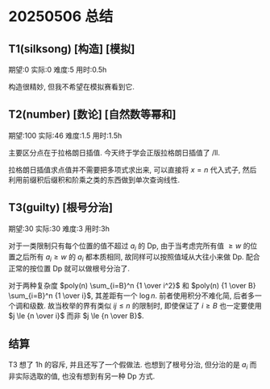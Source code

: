 # 20250506 总结

## T1(silksong) [构造] [模拟]

期望:0 实际:0 难度:5 用时:0.5h

构造很精妙, 但我不希望在模拟赛看到它.

## T2(number) [数论] [自然数等幂和]

期望:100 实际:46 难度:1.5 用时:1.5h

主要区分点在于拉格朗日插值. 今天终于学会正版拉格朗日插值了 /ll.

拉格朗日插值求点值并不需要把多项式求出来, 可以直接将 $x=n$ 代入式子, 然后利用前缀积后缀积和阶乘之类的东西做到单次查询线性.

## T3(guilty) [根号分治]

期望:30 实际:30 难度:3 用时:3h

对于一类限制只有每个位置的值不超过 $a_i$ 的 Dp, 由于当考虑完所有值 $\ge w$ 的位置之后所有 $a_i \ge w$ 的 $a_i$ 都本质相同, 故同样可以按照值域从大往小来做 Dp. 配合正常的按位置 Dp 就可以做根号分治了.

对于两种复杂度 $poly(n) \sum_{i=B}^n {1 \over i^2}$ 和 $poly(n) {1 \over B} \sum_{i=B}^n {1 \over i}$, 其差距有一个 $\log n$. 前者使用积分不难化简, 后者多一个调和级数. 故当枚举的界有类似 $ij \le n$ 的限制时, 即使保证了 $i \ge B$ 也一定要使用 $j \le {n \over i}$ 而非 $j \le {n \over B}$.

## 结算

T3 想了 1h 的容斥, 并且还写了一个假做法. 也想到了根号分治, 但分治的是 $a_i$ 而非实际选取的值, 也没有想到有另一种 Dp 方式.

